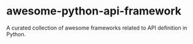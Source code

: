# awesome-python-api-framework
A curated collection of awesome frameworks related to API definition in Python. 
